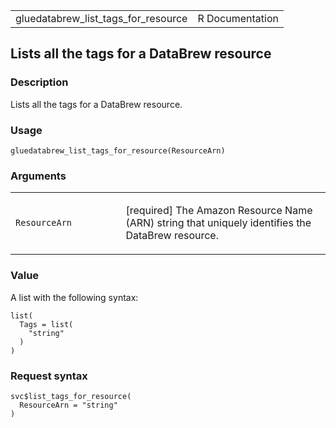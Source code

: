 <table style="width: 100%;">
<tbody>
<tr class="odd">
<td>gluedatabrew_list_tags_for_resource</td>
<td style="text-align: right;">R Documentation</td>
</tr>
</tbody>
</table>

## Lists all the tags for a DataBrew resource

### Description

Lists all the tags for a DataBrew resource.

### Usage

    gluedatabrew_list_tags_for_resource(ResourceArn)

### Arguments

<table>
<colgroup>
<col style="width: 35%" />
<col style="width: 65%" />
</colgroup>
<tbody>
<tr class="odd">
<td><code
id="gluedatabrew_list_tags_for_resource_:_ResourceArn">ResourceArn</code></td>
<td><p>[required] The Amazon Resource Name (ARN) string that uniquely
identifies the DataBrew resource.</p></td>
</tr>
</tbody>
</table>

### Value

A list with the following syntax:

    list(
      Tags = list(
        "string"
      )
    )

### Request syntax

    svc$list_tags_for_resource(
      ResourceArn = "string"
    )
